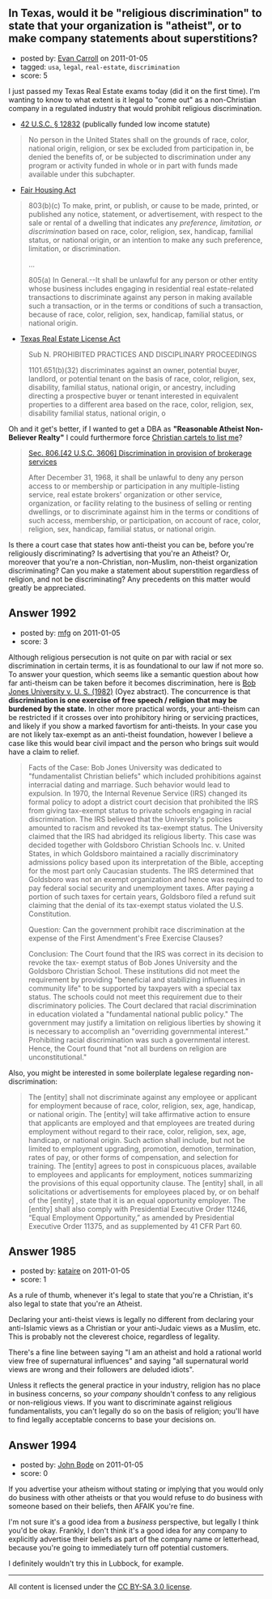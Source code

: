 ## In Texas, would it be "religious discrimination" to state that your organization is "atheist", or to make company statements about superstitions?

- posted by: [Evan Carroll](https://stackexchange.com/users/-1/5-evan-carroll) on 2011-01-05
- tagged: `usa`, `legal`, `real-estate`, `discrimination`
- score: 5

I just passed my Texas Real Estate exams today (did it on the first time). I'm wanting to know to what extent is it legal to "come out" as a non-Christian company in a regulated industry that would prohibit religious discrimination.

* [42 U.S.C. § 12832](http://www.justice.gov/crt/cor/byagency/hud12832.php) (publically funded low income statute)
> No person in the United States shall on the grounds of race, color, 
national origin, religion, or sex be excluded from participation in, be 
denied the benefits of, or be subjected to discrimination under any 
program or activity funded in whole or in part with funds made available 
under this subchapter.


* [Fair Housing Act](http://www.justice.gov/crt/housing/title8.php)
> 803(b)(c) To make, print, or publish, or cause to be made, printed, or published any notice, statement, or advertisement, with respect to the sale or rental of a dwelling that indicates any *preference, limitation, or discrimination* based on race, color, religion, sex, handicap, familial status, or national origin, or an intention to make any such preference, limitation, or discrimination.
>
> ...
>
> 805(a) In General.--It shall be unlawful for any person or other entity whose business includes engaging in residential real estate-related transactions to discriminate against any person in making available such a transaction, or in the terms or conditions of such a transaction, because of race, color, religion, sex, handicap, familial status, or national origin.

* [Texas Real Estate License Act](http://www.statutes.legis.state.tx.us/)
> Sub N. PROHIBITED PRACTICES AND DISCIPLINARY PROCEEDINGS
>
> 1101.651(b)(32) discriminates against an owner,
potential buyer, landlord, or potential tenant on
the basis of race, color, religion, sex, disability,
familial status, national origin, or ancestry,
including directing a prospective buyer or
tenant interested in equivalent properties to a
different area based on the race, color, religion,
sex, disability familial status, national origin, o


Oh and it get's better, if I wanted to get a DBA as **"Reasonable Atheist Non-Believer Realty"** I could furthermore force [Christian cartels to list me](http://www.hismove.com/)?

> [Sec. 806.[42 U.S.C. 3606] Discrimination in provision of brokerage services](http://www.justice.gov/crt/housing/title8.php)
> 
> After December 31, 1968, it shall be unlawful to deny any person access to or membership or participation in any multiple-listing service, real estate brokers' organization or other service, organization, or facility relating to the business of selling or renting dwellings, or to discriminate against him in the terms or conditions of such access, membership, or participation, on account of race, color, religion, sex, handicap, familial status, or national origin. 


Is there a court case that states how anti-theist you can be, before you're religiously discriminating? Is advertising that you're an Atheist? Or, moreover that you're a non-Christian, non-Muslim, non-theist organization discriminating? Can you make a statement about superstition regardless of religion, and not be discriminating? Any precedents on this matter would greatly be appreciated.


## Answer 1992

- posted by: [mfg](https://stackexchange.com/users/-1/135-mfg) on 2011-01-05
- score: 3

<p>Although religious persecution is not quite on par with racial or sex discrimination in certain terms, it is as foundational to our law if not more so. To answer your question, which seems like a semantic question about how far anti-theism can be taken before it becomes discrimination,  here is <a href="http://www.oyez.org/cases/1980-1989/1982/1982_81_3" rel="nofollow">Bob Jones University v. U. S. (1982)</a> (Oyez abstract). The concurrence is that <strong>discrimination is one exercise of free speech / religion that may be burdened by the state.</strong> In other more practical words, your anti-theism can be restricted if it crosses over into prohibitory hiring or servicing practices, and likely if you show a marked favortism for anti-theists. In your case you are not likely tax-exempt as an anti-theist foundation, however I believe a case like this would bear civil impact and the person who brings suit would have a claim to relief.</p>

<blockquote>
  <p>Facts of the Case: 
  Bob Jones University was dedicated to "fundamentalist Christian beliefs" which included prohibitions against interracial dating and marriage. Such behavior would lead to expulsion. In 1970, the Internal Revenue Service (IRS) changed its formal policy to adopt a district court decision that prohibited the IRS from giving tax-exempt status to private schools engaging in racial discrimination. The IRS believed that the University's policies amounted to racism and revoked its tax-exempt status. The University claimed that the IRS had abridged its religious liberty. This case was decided together with Goldsboro Christian Schools Inc. v. United States, in which Goldsboro maintained a racially discriminatory admissions policy based upon its interpretation of the Bible, accepting for the most part only Caucasian students. The IRS determined that Goldsboro was not an exempt organization and hence was required to pay federal social security and unemployment taxes. After paying a portion of such taxes for certain years, Goldsboro filed a refund suit claiming that the denial of its tax-exempt status violated the U.S. Constitution.</p>
  
  <p>Question: 
  Can the government prohibit race discrimination at the expense of the First Amendment's Free Exercise Clauses?</p>
  
  <p>Conclusion: 
  The Court found that the IRS was correct in its decision to revoke the tax- exempt status of Bob Jones University and the Goldsboro Christian School. These institutions did not meet the requirement by providing "beneficial and stabilizing influences in community life" to be supported by taxpayers with a special tax status. The schools could not meet this requirement due to their discriminatory policies. The Court declared that racial discrimination in education violated a "fundamental national public policy." The government may justify a limitation on religious liberties by showing it is necessary to accomplish an "overriding governmental interest." Prohibiting racial discrimination was such a governmental interest. Hence, the Court found that "not all burdens on religion are unconstitutional."</p>
</blockquote>

<p>Also, you might be interested in some boilerplate legalese regarding non-discrimination:</p>

<blockquote>
  <p>The [entity] shall not discriminate against any employee or applicant for employment because of race, color, religion, sex, age, handicap, or national origin.  The [entity] will take affirmative action to ensure that applicants are employed and that employees are treated during employment without regard to their race, color, religion, sex, age, handicap, or national origin.  Such action shall include, but not be limited to employment upgrading, promotion, demotion, termination, rates of pay, or other forms of compensation, and selection for training.  The [entity] agrees to post in conspicuous places, available to employees and applicants for employment, notices summarizing the provisions of this equal opportunity clause.  The [entity] shall, in all solicitations or advertisements for employees placed by, or on behalf of the [entity] , state that it is an equal opportunity employer.  The [entity] shall also comply with Presidential Executive Order 11246, “Equal Employment Opportunity,” as amended by Presidential Executive Order 11375, and as supplemented by 41 CFR Part 60.</p>
</blockquote>



## Answer 1985

- posted by: [kataire](https://stackexchange.com/users/-1/719-kataire) on 2011-01-05
- score: 1

As a rule of thumb, whenever it's legal to state that you're a Christian, it's also legal to state that you're an Atheist.

Declaring your anti-theist views is legally no different from declaring your anti-Islamic views as a Christian or your anti-Judaic views as a Muslim, etc. This is probably not the cleverest choice, regardless of legality.

There's a fine line between saying "I am an atheist and hold a rational world view free of supernatural influences" and saying "all supernatural world views are wrong and their followers are deluded idiots".

Unless it reflects the general practice in your industry, religion has no place in business concerns, so _your company_ shouldn't confess to any religious or non-religious views. If you want to discriminate against religious fundamentalists, you can't legally do so on the basis of religion; you'll have to find legally acceptable concerns to base your decisions on.


## Answer 1994

- posted by: [John Bode](https://stackexchange.com/users/-1/117-john-bode) on 2011-01-05
- score: 0

If you advertise your atheism without stating or implying that you would only do business with other atheists or that you would refuse to do business with someone based on their beliefs, then AFAIK you're fine.  

I'm not sure it's a good idea from a *business* perspective, but legally I think you'd be okay.  Frankly, I don't think it's a good idea for any company to explicitly advertise their beliefs as part of the company name or letterhead, because you're going to immediately turn off potential customers.  

I definitely wouldn't try this in Lubbock, for example.  



---

All content is licensed under the [CC BY-SA 3.0 license](https://creativecommons.org/licenses/by-sa/3.0/).
